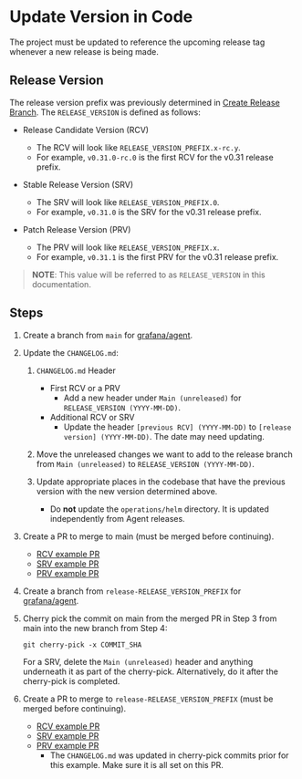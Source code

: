 # Update Version in Code

The project must be updated to reference the upcoming release tag whenever a new release is being made.

## Release Version

The release version prefix was previously determined in [Create Release Branch](./1-create-release-branch.md). The `RELEASE_VERSION` is defined as follows:

- Release Candidate Version (RCV)

    - The RCV will look like `RELEASE_VERSION_PREFIX.x-rc.y`.
    - For example, `v0.31.0-rc.0` is the first RCV for the v0.31 release prefix.

- Stable Release Version (SRV)

    - The SRV will look like `RELEASE_VERSION_PREFIX.0`.
    - For example, `v0.31.0` is the SRV for the v0.31 release prefix.

- Patch Release Version (PRV)

    - The PRV will look like `RELEASE_VERSION_PREFIX.x`.
    - For example, `v0.31.1` is the first PRV for the v0.31 release prefix.

> **NOTE**: This value will be referred to as `RELEASE_VERSION` in this documentation.

## Steps

1. Create a branch from `main` for [grafana/agent](https://github.com/grafana/agent).

2. Update the `CHANGELOG.md`:

    1. `CHANGELOG.md` Header
        - First RCV or a PRV
            - Add a new header under `Main (unreleased)` for `RELEASE_VERSION (YYYY-MM-DD)`.
        - Additional RCV or SRV
            - Update the header `[previous RCV] (YYYY-MM-DD)` to `[release version] (YYYY-MM-DD)`. The date may need updating.

    2. Move the unreleased changes we want to add to the release branch from `Main (unreleased)` to `RELEASE_VERSION (YYYY-MM-DD)`.

    3. Update appropriate places in the codebase that have the previous version with the new version determined above.

        * Do **not** update the `operations/helm` directory. It is updated independently from Agent releases.

3. Create a PR to merge to main (must be merged before continuing).

    - [RCV example PR](https://github.com/grafana/agent/pull/3065)
    - [SRV example PR](https://github.com/grafana/agent/pull/3119)
    - [PRV example PR](https://github.com/grafana/agent/pull/3191)

4. Create a branch from `release-RELEASE_VERSION_PREFIX` for [grafana/agent](https://github.com/grafana/agent).

5. Cherry pick the commit on main from the merged PR in Step 3 from main into the new branch from Step 4:

    ```
    git cherry-pick -x COMMIT_SHA
    ```

    For a SRV, delete the `Main (unreleased)` header and anything underneath it as part of the cherry-pick. Alternatively, do it after the cherry-pick is completed.

6. Create a PR to merge to `release-RELEASE_VERSION_PREFIX` (must be merged before continuing).

    - [RCV example PR](https://github.com/grafana/agent/pull/3066)
    - [SRV example PR](https://github.com/grafana/agent/pull/3123)
    - [PRV example PR](https://github.com/grafana/agent/pull/3193)
        - The `CHANGELOG.md` was updated in cherry-pick commits prior for this example. Make sure it is all set on this PR.